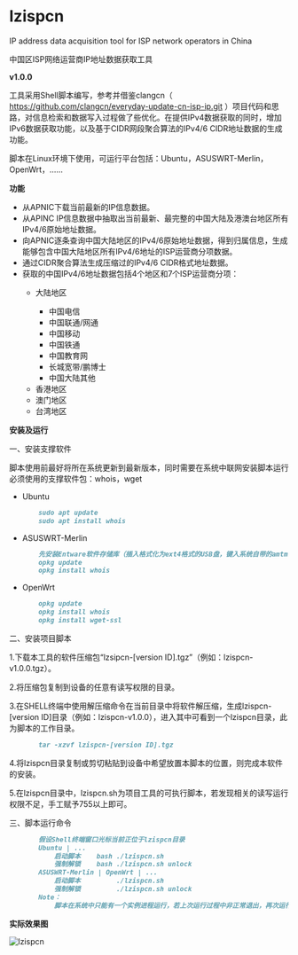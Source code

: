 # lzispcn
IP address data acquisition tool for ISP network operators in China

中国区ISP网络运营商IP地址数据获取工具

**v1.0.0**

工具采用Shell脚本编写，参考并借鉴clangcn（ https://github.com/clangcn/everyday-update-cn-isp-ip.git ）项目代码和思路，对信息检索和数据写入过程做了些优化。在提供IPv4数据获取的同时，增加IPv6数据获取功能，以及基于CIDR网段聚合算法的IPv4/6 CIDR地址数据的生成功能。

脚本在Linux环境下使用，可运行平台包括：Ubuntu，ASUSWRT-Merlin，OpenWrt，......

**功能**
<ul><li>从APNIC下载当前最新的IP信息数据。</li>
<li>从APINC IP信息数据中抽取出当前最新、最完整的中国大陆及港澳台地区所有IPv4/6原始地址数据。</li>
<li>向APNIC逐条查询中国大陆地区的IPv4/6原始地址数据，得到归属信息，生成能够包含中国大陆地区所有IPv4/6地址的ISP运营商分项数据。</li>
<li>通过CIDR聚合算法生成压缩过的IPv4/6 CIDR格式地址数据。</li>
<li>获取的中国IPv4/6地址数据包括4个地区和7个ISP运营商分项：</li>
    <ul><li>大陆地区</li>
        <ul><li>中国电信</li>
        <li>中国联通/网通</li>
        <li>中国移动</li>
        <li>中国铁通</li>
        <li>中国教育网</li>
        <li>长城宽带/鹏博士</li>
        <li>中国大陆其他</li></ul>
    <li>香港地区</li>
    <li>澳门地区</li>
    <li>台湾地区</li></ul></ul>

**安装及运行**

一、安装支撑软件

脚本使用前最好将所在系统更新到最新版本，同时需要在系统中联网安装脚本运行必须使用的支撑软件包：whois，wget
<ul><li>Ubuntu</li>

```markdown
    sudo apt update
    sudo apt install whois
```
<li>ASUSWRT-Merlin</li>

```markdown
    先安装Entware软件存储库（插入格式化为ext4格式的USB盘，键入系统自带的amtm命令，在终端菜单窗口中选择安装Entware到USB盘）。
    opkg update
    opkg install whois
```
<li>OpenWrt</li>

```markdown
    opkg update
    opkg install whois
    opkg install wget-ssl
```
</ul>

二、安装项目脚本

1.下载本工具的软件压缩包“lzsipcn-[version ID].tgz”（例如：lzispcn-v1.0.0.tgz）。

2.将压缩包复制到设备的任意有读写权限的目录。

3.在SHELL终端中使用解压缩命令在当前目录中将软件解压缩，生成lzispcn-[version ID]目录（例如：lzispcn-v1.0.0），进入其中可看到一个lzispcn目录，此为脚本的工作目录。<ul>
```markdown
    tar -xzvf lzispcn-[version ID].tgz
```
</ul>

4.将lzispcn目录复制或剪切粘贴到设备中希望放置本脚本的位置，则完成本软件的安装。

5.在lzispcn目录中，lzispcn.sh为项目工具的可执行脚本，若发现相关的读写运行权限不足，手工赋予755以上即可。

三、脚本运行命令

<ul>

```markdown
    假设Shell终端窗口光标当前正位于lzispcn目录
    Ubuntu | ...
        启动脚本    bash ./lzispcn.sh
        强制解锁    bash ./lzispcn.sh unlock
    ASUSWRT-Merlin | OpenWrt | ...
        启动脚本         ./lzispcn.sh
        强制解锁         ./lzispcn.sh unlock
    Note：
        脚本在系统中只能有一个实例进程运行，若上次运行过程中非正常退出，再次运行时需先执行「强制解锁」命令或重启系统，然后再执行「启动脚本」命令。
```
</ul>

**实际效果图**

![lzispcn](https://user-images.githubusercontent.com/73221087/229790889-b6f02ff0-9f09-441a-8b83-aa029d3a6458.jpg)
